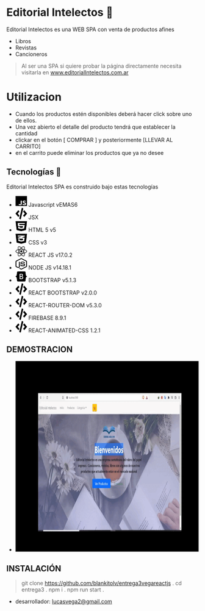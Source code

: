# Editorial Intelectos 📕

Editorial Intelectos es una WEB SPA con venta de productos afines
- Libros
- Revistas
- Cancioneros

> Al ser una SPA si quiere probar la página directamente necesita
> visitarla en www.editorialIntelectos.com.ar

# Utilizacion
- Cuando los productos estén disponibles deberá hacer click sobre uno de ellos.
- Una vez abierto el detalle del producto tendrá que establecer la cantidad <br>
- clickar en el botón [ COMPRAR ] y posteriormente [LLEVAR AL CARRITO]
- en el carrito puede eliminar los productos que ya no desee
️
## Tecnologías 🚀

Editorial Intelectos SPA es construido bajo estas tecnologías
- <img src="./src/logos/js-brands.svg" width="30" height="30"> Javascript vEMAS6</img>
- <img src="./src/logos/code-solid.svg" width="30" height="30"> JSX</img>
- <img src="./src/logos/html5-brands.svg" width="30" height="30"> HTML 5 v5</img>
- <img src="./src/logos/css3-alt-brands.svg" width="30" height="30"> CSS v3</img>
- <img src="./src/logos/react-brands.svg" width="30" height="30"> REACT JS v17.0.2</img>
- <img src="./src/logos/node-js-brands.svg" width="30" height="30"> NODE JS v14.18.1</img>
- <img src="./src/logos/bootstrap-brands.svg" width="30" height="30"> BOOTSTRAP v5.1.3</img>
- <img src="./src/logos/code-solid.svg" width="30" height="30"> REACT BOOTSTRAP v2.0.0</img>
- <img src="./src/logos/code-solid.svg" width="30" height="30"> REACT-ROUTER-DOM v5.3.0</img>
- <img src="./src/logos/code-solid.svg" width="30" height="30"> FIREBASE 8.9.1</img>
- <img src="./src/logos/code-solid.svg" width="30" height="30"> REACT-ANIMATED-CSS 1.2.1</img>

## DEMOSTRACION
- <img src="./src/logos/gifappEI.gif" width="700" height="500"></img>

## INSTALACIÓN
> git clone https://github.com/blankitolv/entrega3vegareactjs .
> cd entrega3 .
> npm i .
> npm run start .
- desarrollador: lucasvega2@gmail.com
